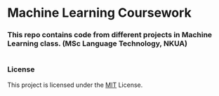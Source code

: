 # Machine Learning Coursework

### This repo contains code from different projects in Machine Learning class. (MSc Language Technology, NKUA)

#   
### License
This project is licensed under the [MIT](https://choosealicense.com/licenses/mit/) License.
